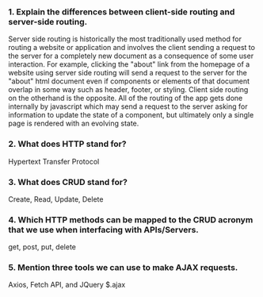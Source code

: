 
### 1. Explain the differences between client-side routing and server-side routing.

Server side routing is historically the most traditionally used method for routing a website or application and involves the client sending a request to the server for a completely new document as a consequence of some user interaction. For example, clicking the "about" link from the homepage of a website using server side routing will send a request to the server for the "about" html document even if components or elements of that document overlap in some way such as header, footer, or styling. Client side routing on the otherhand is the opposite. All of the routing of the app gets done internally by javascript which may send a request to the server asking for information to update the state of a component, but ultimately only a single page is rendered with an evolving state.


### 2. What does HTTP stand for?

Hypertext Transfer Protocol


### 3. What does CRUD stand for?

Create, Read, Update, Delete


### 4. Which HTTP methods can be mapped to the CRUD acronym that we use when interfacing with APIs/Servers.
get, post, put, delete

### 5. Mention three tools we can use to make AJAX requests.
Axios, Fetch API, and JQuery $.ajax